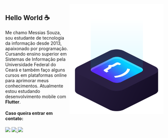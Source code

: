 <img src="ilus-code.svg" min-width="300px" max-width="300px" width="300px" align="right" alt="logo iuricode">

## Hello World ☕

Me chamo Messias Souza, sou estudante de tecnologia da informação desde 2013, apaixonado por programação. Cursando ensino superior em Sistemas de Informação pela Universidade Federal do Ceará e também faço alguns cursos em plataformas online para aprimorar meus conhecimentos. Atualmente estou estudando desenvolvimento mobile com **Flutter**.

#### Caso queira entrar em contato:

<p align="left">  
  <a href="https://www.linkedin.com/in/messiaspereira" alt="Linkedin">
    <img src="https://img.shields.io/badge/-Linkedin-6610F2?style=for-the-badge&logo=Linkedin&logoColor=FFFFFF&link=https://www.linkedin.com/in/messiaspereira"/></a>
  <a href="mailto:contatomessiaspereira13@gmail.com" alt="Gmail">
    <img src="https://img.shields.io/badge/-Gmail-6610F2?style=for-the-badge&logo=Gmail&logoColor=FFFFFF&link=mailto:contatomessiaspereira13@gmail.com"/>
  </a>
  <a href="" alt="Discord">
    <img src="https://img.shields.io/badge/-Discord-6610F2?style=for-the-badge&logo=Discord&logoColor=FFFFFF&link=https://discord.com/channels/@Messias#7585"/>
  </a>
</p>
